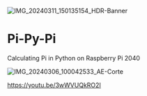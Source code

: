 ![IMG_20240311_150135154_HDR-Banner](https://github.com/Montecri/Pi-Py-Pi/assets/38574378/1916c11f-16c1-4d5f-8d39-da53856891ba)

# Pi-Py-Pi
Calculating Pi in Python on Raspberry Pi 2040

![IMG_20240306_100042533_AE-Corte](https://github.com/Montecri/Pi-Py-Pi/assets/38574378/669daa78-eaf2-4827-9cbf-8578528c9e39)

https://youtu.be/3wWVUQkRO2I
